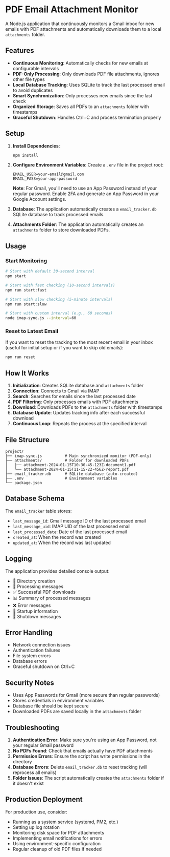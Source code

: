 # PDF Email Attachment Monitor

A Node.js application that continuously monitors a Gmail inbox for new emails with PDF attachments and automatically downloads them to a local `attachments` folder.

## Features

- **Continuous Monitoring**: Automatically checks for new emails at configurable intervals
- **PDF-Only Processing**: Only downloads PDF file attachments, ignores other file types
- **Local Database Tracking**: Uses SQLite to track the last processed email to avoid duplicates
- **Smart Synchronization**: Only processes new emails since the last check
- **Organized Storage**: Saves all PDFs to an `attachments` folder with timestamps
- **Graceful Shutdown**: Handles Ctrl+C and process termination properly

## Setup

1. **Install Dependencies**:
   ```bash
   npm install
   ```

2. **Configure Environment Variables**:
   Create a `.env` file in the project root:
   ```
   EMAIL_USER=your-email@gmail.com
   EMAIL_PASS=your-app-password
   ```
   
   **Note**: For Gmail, you'll need to use an App Password instead of your regular password. Enable 2FA and generate an App Password in your Google Account settings.

3. **Database**: The application automatically creates a `email_tracker.db` SQLite database to track processed emails.

4. **Attachments Folder**: The application automatically creates an `attachments` folder to store downloaded PDFs.

## Usage

### Start Monitoring
```bash
# Start with default 30-second interval
npm start

# Start with fast checking (10-second intervals)
npm run start:fast

# Start with slow checking (5-minute intervals)  
npm run start:slow

# Start with custom interval (e.g., 60 seconds)
node imap-sync.js --interval=60
```

### Reset to Latest Email
If you want to reset the tracking to the most recent email in your inbox (useful for initial setup or if you want to skip old emails):
```bash
npm run reset
```

## How It Works

1. **Initialization**: Creates SQLite database and `attachments` folder
2. **Connection**: Connects to Gmail via IMAP
3. **Search**: Searches for emails since the last processed date
4. **PDF Filtering**: Only processes emails with PDF attachments
5. **Download**: Downloads PDFs to the `attachments` folder with timestamps
6. **Database Update**: Updates tracking info after each successful download
7. **Continuous Loop**: Repeats the process at the specified interval

## File Structure

```
project/
├── imap-sync.js          # Main synchronized monitor (PDF-only)
├── attachments/          # Folder for downloaded PDFs
│   ├── attachment-2024-01-15T10-30-45-123Z-document1.pdf
│   └── attachment-2024-01-15T11-15-22-456Z-report.pdf
├── email_tracker.db      # SQLite database (auto-created)
├── .env                  # Environment variables
└── package.json
```

## Database Schema

The `email_tracker` table stores:
- `last_message_id`: Gmail message ID of the last processed email
- `last_message_uid`: IMAP UID of the last processed email
- `last_processed_date`: Date of the last processed email
- `created_at`: When the record was created
- `updated_at`: When the record was last updated

## Logging

The application provides detailed console output:
- 📁 Directory creation
- 📧 Processing messages
- ✅ Successful PDF downloads
- 📊 Summary of processed messages
- ❌ Error messages
- 🚀 Startup information
- 🛑 Shutdown messages

## Error Handling

- Network connection issues
- Authentication failures
- File system errors
- Database errors
- Graceful shutdown on Ctrl+C

## Security Notes

- Uses App Passwords for Gmail (more secure than regular passwords)
- Stores credentials in environment variables
- Database file should be kept secure
- Downloaded PDFs are saved locally in the `attachments` folder

## Troubleshooting

1. **Authentication Error**: Make sure you're using an App Password, not your regular Gmail password
2. **No PDFs Found**: Check that emails actually have PDF attachments
3. **Permission Errors**: Ensure the script has write permissions in the directory
4. **Database Errors**: Delete `email_tracker.db` to reset tracking (will reprocess all emails)
5. **Folder Issues**: The script automatically creates the `attachments` folder if it doesn't exist

## Production Deployment

For production use, consider:
- Running as a system service (systemd, PM2, etc.)
- Setting up log rotation
- Monitoring disk space for PDF attachments
- Implementing email notifications for errors
- Using environment-specific configuration
- Regular cleanup of old PDF files if needed 